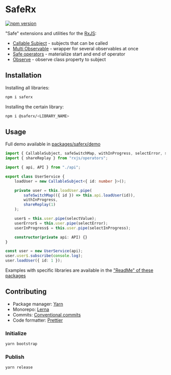 # SafeRx

[![npm version](https://badge.fury.io/js/saferx.svg)](https://badge.fury.io/js/saferx)

"Safe" extensions and utilities for the [RxJS](https://github.com/ReactiveX/rxjs):

-   [Callable Subject](https://github.com/KrickRay/saferx/tree/main/packages/callable-subject) - subjects that can be called
-   [Multi Observable](https://github.com/KrickRay/saferx/tree/main/packages/multi-observable) - wrapper for several observables at once
-   [Safe operators](https://github.com/KrickRay/saferx/tree/main/packages/safe) - materialize start and end of operator
-   [Observe](https://github.com/KrickRay/saferx/tree/main/packages/observe) - observe class property to subject

## Installation

Installing all libraries:

```sh
npm i saferx
```

Installing the certain library:

```sh
npm i @saferx/<LIBRARY_NAME>
```

## Usage

Full demo available in [packages/saferx/demo](https://github.com/KrickRay/saferx/tree/main/packages/saferx/demo)

```ts
import { CallableSubject, safeSwitchMap, withInProgress, selectError, selectInProgress, selectValue } from "saferx";
import { shareReplay } from "rxjs/operators";

import { api, API } from "./api";

export class UserService {
    loadUser = new CallableSubject<{ id: number }>();

    private user = this.loadUser.pipe(
        safeSwitchMap(({ id }) => this.api.loadUser(id)),
        withInProgress,
        shareReplay(1)
    );

    user$ = this.user.pipe(selectValue);
    userError$ = this.user.pipe(selectError);
    userInProgress$ = this.user.pipe(selectInProgress);

    constructor(private api: API) {}
}

const user = new UserService(api);
user.user$.subscribe(console.log);
user.loadUser({ id: 1 });
```

Examples with specific libraries are available in the ["ReadMe" of these packages](https://github.com/KrickRay/saferx/tree/main/packages)

## Contributing

-   Package manager: [Yarn](https://yarnpkg.com/)
-   Monorepo: [Lerna](https://github.com/lerna/lerna)
-   Commits: [Conventional commits](https://www.conventionalcommits.org/en/v1.0.0/#summary)
-   Code formatter: [Prettier](https://prettier.io/)

### Initialize

```sh
yarn bootstrap
```

### Publish

```sh
yarn release
```
